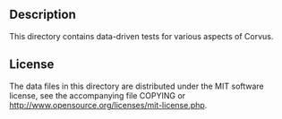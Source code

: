 Description
------------

This directory contains data-driven tests for various aspects of Corvus.

License
--------

The data files in this directory are distributed under the MIT software
license, see the accompanying file COPYING or
http://www.opensource.org/licenses/mit-license.php.

